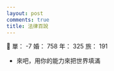 ```yaml
---
layout: post
comments: true
title: 法律百說
---
```


:princess: 單： -7 婚： 758 年： 325 旅： 191

- 來吧，用你的能力來把世界填滿

